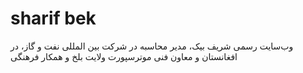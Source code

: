 # sharif bek
وب‌سایت رسمی شریف بیک، مدیر محاسبه در شرکت بین المللی نفت و گاز،
در افغانستان و معاون فنی موترسپورت ولایت بلخ و همکار فرهنگی
